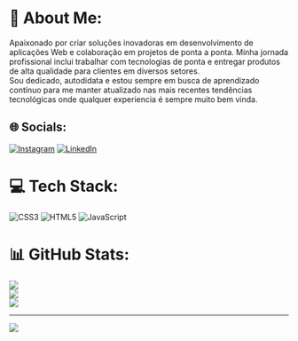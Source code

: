 # 💫 About Me:
Apaixonado por criar soluções inovadoras em desenvolvimento de aplicações Web e colaboração em projetos de ponta a ponta. Minha jornada profissional inclui trabalhar com tecnologias de ponta e entregar produtos de alta qualidade para clientes em diversos setores.<br>Sou dedicado, autodidata e estou sempre em busca de aprendizado contínuo para me manter atualizado nas mais recentes tendências tecnológicas onde qualquer experiencia é sempre muito bem vinda.


## 🌐 Socials:
[![Instagram](https://img.shields.io/badge/Instagram-%23E4405F.svg?logo=Instagram&logoColor=white)](https://instagram.com/https://www.instagram.com/wilsonxmf/) [![LinkedIn](https://img.shields.io/badge/LinkedIn-%230077B5.svg?logo=linkedin&logoColor=white)](https://linkedin.com/in/https://www.linkedin.com/in/wilson--xavier/) 

# 💻 Tech Stack:
![CSS3](https://img.shields.io/badge/css3-%231572B6.svg?style=flat&logo=css3&logoColor=white) ![HTML5](https://img.shields.io/badge/html5-%23E34F26.svg?style=flat&logo=html5&logoColor=white) ![JavaScript](https://img.shields.io/badge/javascript-%23323330.svg?style=flat&logo=javascript&logoColor=%23F7DF1E)
# 📊 GitHub Stats:
![](https://github-readme-stats.vercel.app/api?username=WilsonXMF&theme=dracula&hide_border=false&include_all_commits=false&count_private=false)<br/>
![](https://github-readme-streak-stats.herokuapp.com/?user=WilsonXMF&theme=dracula&hide_border=false)<br/>
![](https://github-readme-stats.vercel.app/api/top-langs/?username=WilsonXMF&theme=dracula&hide_border=false&include_all_commits=false&count_private=false&layout=compact)

---
[![](https://visitcount.itsvg.in/api?id=WilsonXMF&icon=0&color=0)](https://visitcount.itsvg.in)

<!-- Proudly created with GPRM ( https://gprm.itsvg.in ) -->
